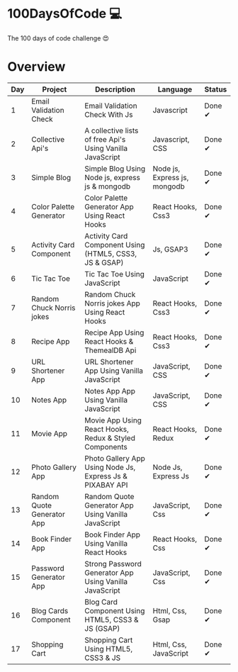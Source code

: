 # 100DaysOfCode 💻

The 100 days of code challenge 😍

# Overview

| Day | Project                    | Description                                               | Language                     | Status |
| --- | -------------------------- | --------------------------------------------------------- | ---------------------------- | ------ |
| 1   | Email Validation Check     | Email Validation Check With Js                            | Javascript                   | Done ✔ |
| 2   | Collective Api's           | A collective lists of free Api's Using Vanilla JavaScript | Javascript, CSS              | Done ✔ |
| 3   | Simple Blog                | Simple Blog Using Node js, express js & mongodb           | Node js, Express js, mongodb | Done ✔ |
| 4   | Color Palette Generator    | Color Palette Generator App Using React Hooks             | React Hooks, Css3            | Done ✔ |
| 5   | Activity Card Component    | Activity Card Component Using (HTML5, CSS3, JS & GSAP)    | Js, GSAP3                    | Done ✔ |
| 6   | Tic Tac Toe                | Tic Tac Toe Using JavaScript                              | JavaScript                   | Done ✔ |
| 7   | Random Chuck Norris jokes  | Random Chuck Norris jokes App Using React Hooks           | React Hooks, Css3            | Done ✔ |
| 8   | Recipe App                 | Recipe App Using React Hooks & ThemealDB Api              | React Hooks, Css3            | Done ✔ |
| 9   | URL Shortener App          | URL Shortener App Using Vanilla JavaScript                | JavaScript, CSS              | Done ✔ |
| 10  | Notes App                  | Notes App App Using Vanilla JavaScript                    | JavaScript, CSS              | Done ✔ |
| 11  | Movie App                  | Movie App Using React Hooks, Redux & Styled Components    | React Hooks, Redux           | Done ✔ |
| 12  | Photo Gallery App          | Photo Gallery App Using Node Js, Express Js & PIXABAY API | Node Js, Express Js          | Done ✔ |
| 13  | Random Quote Generator App | Random Quote Generator App Using Vanilla JavaScript       | JavaScript, Css              | Done ✔ |
| 14  | Book Finder App            | Book Finder App Using Vanilla React Hooks                 | React Hooks, Css             | Done ✔ |
| 15  | Password Generator App     | Strong Password Generator App Using Vanilla JavaScript    | JavaScript, Css              | Done ✔ |
| 16  | Blog Cards Component       | Blog Card Component Using HTML5, CSS3 & JS (GSAP)         | Html, Css, Gsap              | Done ✔ |
| 17  | Shopping Cart              | Shopping Cart Using HTML5, CSS3 & JS                      | Html, Css, JavaScript        | Done ✔ |
